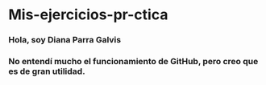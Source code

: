 # Mis-ejercicios-pr-ctica
### Hola, soy Diana Parra Galvis
### No entendí mucho el funcionamiento de GitHub, pero creo que es de gran utilidad.
